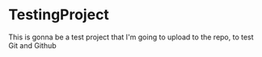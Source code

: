 # TestingProject
This is gonna be a test project that I'm going to upload to the repo, to test Git and Github
